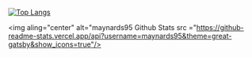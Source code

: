 [![Top Langs](https://github-readme-stats.vercel.app/api/top-langs/?username=maynards95&layout=compact)](https://github.com/maynards95/github-readme-stats)

<img aling="center" alt="maynards95 Github Stats src ="https://github-readme-stats.vercel.app/api?username=maynards95&theme=great-gatsby&show_icons=true"/>